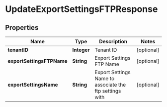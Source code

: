 
# UpdateExportSettingsFTPResponse

## Properties
Name | Type | Description | Notes
------------ | ------------- | ------------- | -------------
**tenantID** | **Integer** | Tenant ID |  [optional]
**exportSettingsFTPName** | **String** | Export Settings FTP Name |  [optional]
**exportSettingsName** | **String** | Export Settings Name to associate the ftp settings with |  [optional]




